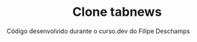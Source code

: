 <h1 align="center"> Clone tabnews </h1>
Código desenvolvido durante o curso.dev do Filipe Deschamps
